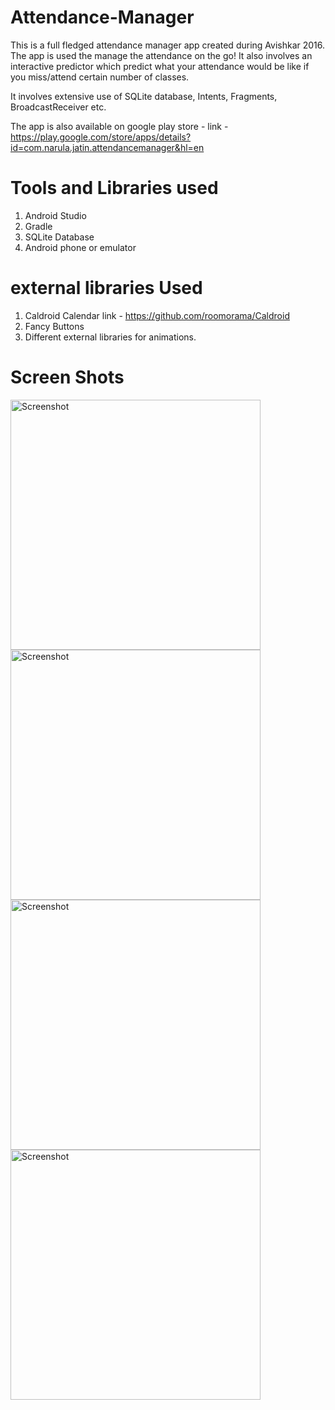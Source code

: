 # Attendance-Manager

This is a full fledged attendance manager app created during Avishkar 2016. The app is used the manage the attendance on the go!
It also involves an interactive predictor which predict what your attendance would be like if you miss/attend certain number of classes.

It involves extensive use of SQLite database, Intents, Fragments, BroadcastReceiver etc.

The app is also available on google play store - 
link - https://play.google.com/store/apps/details?id=com.narula.jatin.attendancemanager&hl=en

# Tools and Libraries used
1. Android Studio
2. Gradle
3. SQLite Database
4. Android phone or emulator

# external libraries Used
1. Caldroid Calendar link - https://github.com/roomorama/Caldroid
2. Fancy Buttons
3. Different external libraries for animations.
# Screen Shots

<img src="https://github.com/jatin96/Attendance-Manager/blob/master/Screenshot_20170114-173239.png" height="400" alt="Screenshot"/> <img src="https://github.com/jatin96/Attendance-Manager/blob/master/Screenshot_20170114-173220.png" height="400" alt="Screenshot"/> <img src="https://github.com/jatin96/Attendance-Manager/blob/master/Screenshot_20170114-173011.png" height="400" alt="Screenshot"/>  <img src="https://github.com/jatin96/Attendance-Manager/blob/master/Screenshot_20170114-172947.png" height="400" alt="Screenshot"/> 





